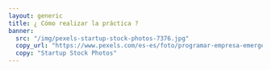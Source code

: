 ```yaml
---
layout: generic
title: ¿ Cómo realizar la práctica ?
banner:
  src: "/img/pexels-startup-stock-photos-7376.jpg"
  copy_url: "https://www.pexels.com/es-es/foto/programar-empresa-emergente-lista-de-pendientes-concepto-7376/"
  copy: "Startup Stock Photos"
---
```


